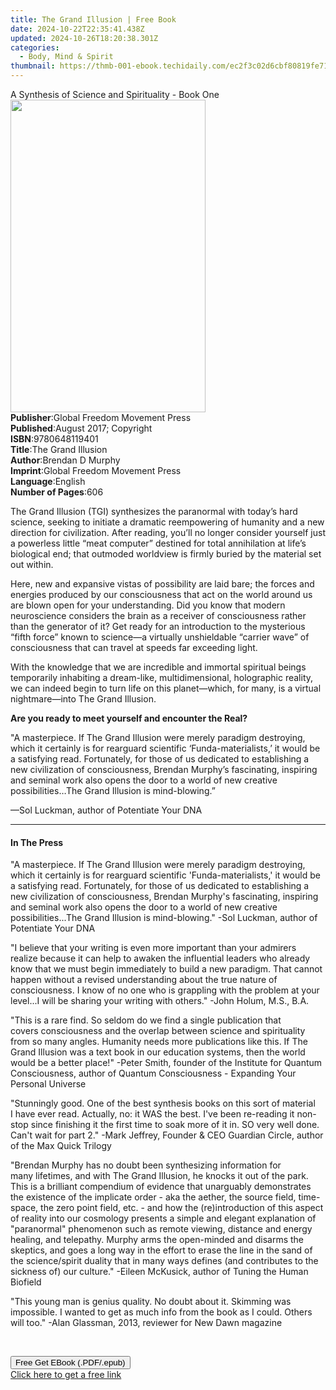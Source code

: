 ```yaml
---
title: The Grand Illusion | Free Book
date: 2024-10-22T22:35:41.438Z
updated: 2024-10-26T18:20:38.301Z
categories:
  - Body, Mind & Spirit
thumbnail: https://thmb-001-ebook.techidaily.com/ec2f3c02d6cbf80819fe718eee9f72ad9e216ab505fcf14a97312f53d0215350.jpg
---
```

<main id="book-container">
  <div class="flex flex-col">
    <div class="book-brief flex-1 py-6 px-4 sm:p-6 md:py-10 md:px-8">
      <!-- brief-->
      <div class="book-brief-main">
        A Synthesis of Science and Spirituality - Book One
      </div>
    </div>
    <div
      class="book-meta-info flex-1 grid gap-4 col-start-1 col-end-3 row-start-1 sm:mb-6 sm:grid-cols-4 lg:gap-6 lg:col-start-2 lg:row-end-6 lg:row-span-6 lg:mb-0"
    >
      <div
        class="book-meta-info-left place-content-center mt-4 p-4 text-sm leading-6 col-start-2 col-span-2 dark:text-slate-400"
      >
        <img
          class="w-full h-500 object-cover rounded-lg sm:h-255 sm:col-span-2 lg:col-span-full"
          src="https://img-001-ebook.techidaily.com/e0ed9b4b9649277a0439b40f5888d4dc93f4ba44c3a8c7198b41c2509010b128.jpg"
          alt=""
          width="312"
          height="500"
        />
      </div>
      <div
        class="book-meta-info-right mt-2 col-start-1 row-start-2 col-span-3 self-center"
      >
        <!-- meta data  -->
        <div class="flex flex-col px-4 md:px-8">
          <div class="flex-1">
            <strong>Publisher</strong>:<span class="px-2"
              >Global Freedom Movement Press</span
            >
          </div>
          <div class="flex-1">
            <strong>Published</strong>:<span class="px-2"
              >August 2017; Copyright</span
            >
          </div>
          <div class="flex-1">
            <strong>ISBN</strong>:<span class="px-2">9780648119401</span>
          </div>
          <div class="flex-1">
            <strong>Title</strong>:<span class="px-2">The Grand Illusion</span>
          </div>
          <div class="flex-1">
            <strong>Author</strong>:<span class="px-2">Brendan D Murphy</span>
          </div>
          <div class="flex-1">
            <strong>Imprint</strong>:<span class="px-2"
              >Global Freedom Movement Press</span
            >
          </div>
          <div class="flex-1">
            <strong>Language</strong>:<span class="px-2">English</span>
          </div>
          <div class="flex-1">
            <strong>Number of Pages</strong>:<span class="px-2">606</span>
          </div>
        </div>
      </div>
    </div>
    <div class="book-description flex-1 py-6 px-4 sm:p-6 md:py-10 md:px-8">
      <div class="book-description-main">
        <div accordion-content="" id="description">
          <p>
            The Grand Illusion (TGI) synthesizes the paranormal with today’s
            hard science, seeking to initiate a dramatic reempowering of
            humanity and a new direction for civilization. After reading, you’ll
            no longer consider yourself just a powerless little “meat computer”
            destined for total annihilation at life’s biological end; that
            outmoded worldview is firmly buried by the material set out within.
          </p>
          <p>
            Here, new and expansive vistas of possibility are laid bare; the
            forces and energies produced by our consciousness that act on the
            world around us are blown open for your understanding. Did you know
            that modern neuroscience considers the brain as a receiver of
            consciousness rather than the generator of it? Get ready for an
            introduction to the mysterious “fifth force” known to science—a
            virtually unshieldable “carrier wave” of consciousness that can
            travel at speeds far exceeding light.
          </p>
          <p>
            With the knowledge that we are incredible and immortal spiritual
            beings temporarily inhabiting a dream-like, multidimensional,
            holographic reality, we can indeed begin to turn life on this
            planet—which, for many, is a virtual nightmare—into The Grand
            Illusion.
          </p>
          <p>
            <strong
              >Are you ready to meet yourself and encounter the Real?</strong
            >
          </p>
          <p>
            "A masterpiece. If The Grand Illusion were merely paradigm
            destroying, which it certainly is for rearguard scientific
            ‘Funda-materialists,’ it would be a satisfying read. Fortunately,
            for those of us dedicated to establishing a new civilization of
            consciousness, Brendan Murphy’s fascinating, inspiring and seminal
            work also opens the door to a world of new creative
            possibilities…The Grand Illusion is mind-blowing.”
          </p>
          <p>—Sol Luckman, author of Potentiate Your DNA</p>
        </div>
        <div class="accordion-fader"></div>
      </div>
    </div>
    <div class="book-excerpts flex-1 py-6 px-4 sm:p-6 md:py-10 md:px-8">
      <!-- excerpts-->
      <div class="book-excerpts-main">
        <hr />
        <h4 class="placeholder placeholder-heading">
          <span>In The Press</span>
        </h4>
        <p></p>
        <p>
          "A masterpiece. If The Grand Illusion were merely paradigm destroying,
          which it certainly is for rearguard scientific 'Funda-materialists,'
          it would be a satisfying read. Fortunately, for those of us dedicated
          to establishing a new civilization of consciousness, Brendan Murphy's
          fascinating, inspiring and seminal work also opens the door to a world
          of new creative possibilities...The Grand Illusion is mind-blowing."
          -Sol Luckman, author of Potentiate Your DNA
        </p>
        <p>
          "I believe that your writing is even more important than your admirers
          realize&nbsp;because it can help to awaken the influential leaders who
          already know that we&nbsp;must begin immediately to build a new
          paradigm. That cannot happen without&nbsp;a revised understanding
          about the true nature of consciousness. I know of&nbsp;no one who is
          grappling with the problem at your level...I will be sharing
          your&nbsp;writing with others." -John Holum, M.S., B.A.
        </p>
        <p>
          "This is a rare find. So seldom do we find a single publication that
          covers&nbsp;consciousness and the overlap between science and
          spirituality from so many&nbsp;angles. Humanity needs more
          publications like this. If The Grand Illusion was&nbsp;a text book in
          our education systems, then the world would be a better
          place!"&nbsp;-Peter Smith, founder of the Institute for Quantum
          Consciousness, author&nbsp;of Quantum Consciousness - Expanding Your
          Personal Universe
        </p>
        <p>
          "Stunningly good. One of the best synthesis books on this sort of
          material I&nbsp;have ever read. Actually, no: it WAS the best. I've
          been re-reading it non-stop&nbsp;since finishing it the first time to
          soak more of it in. SO very well done. Can't&nbsp;wait for part 2."
          -Mark Jeffrey, Founder &amp; CEO Guardian Circle, author of&nbsp;the
          Max Quick Trilogy
        </p>
        <p>
          "Brendan Murphy has no doubt been synthesizing information for
          many&nbsp;lifetimes, and with The Grand Illusion, he knocks it out of
          the park. This is a&nbsp;brilliant compendium of evidence that
          unarguably demonstrates the existence&nbsp;of the implicate order -
          aka the aether, the source field, time-space, the zero&nbsp;point
          field, etc. - and how the (re)introduction of this aspect of reality
          into&nbsp;our cosmology presents a simple and elegant explanation of
          "paranormal"&nbsp;phenomenon such as remote viewing, distance and
          energy healing, and&nbsp;telepathy. Murphy arms the open-minded and
          disarms the skeptics, and goes a&nbsp;long way in the effort to erase
          the line in the sand of the science/spirit duality&nbsp;that in many
          ways defines (and contributes to the sickness of) our culture."
          -Eileen McKusick, author of Tuning the Human Biofield
        </p>
        <p>
          "This young man is genius quality. No doubt about it. Skimming was
          impossible. I wanted to get as much info from the book as I could.
          Others will too." -Alan Glassman, 2013, reviewer for New Dawn magazine
        </p>
        <p><br /></p>
        <p></p>
      </div>
    </div>
    <div
      class="book-about-author flex-1 py-6 px-4 sm:p-6 md:py-10 md:px-8"
    ></div>
    <div class="book-free-get flex-1 py-6 px-4 sm:p-6 md:py-10 md:px-8">
      <button
        id="btn-free-get"
        class="bg-blue-500 hover:bg-blue-700 text-white font-bold py-2 px-4 rounded"
      >
        Free Get EBook (.PDF/.epub)
      </button>
      <div id="countdown-display" class="px-2 text-lg mt-2"></div>
      <a
        id="free-link"
        class="hidden bg-blue-500 hover:bg-blue-700 text-white font-bold py-2 px-4 rounded"
        href="https://www.ebooks.com/en-us/book/209866107/the-grand-illusion/brendan-d-murphy/"
        target="_blank"
        >Click here to get a free link</a
      >
    </div>
    <script>
      let countdownTime = 0;
      let countdownInterval = null;
      document
        .getElementById('btn-free-get')
        .addEventListener('click', startCountdown);
      function startCountdown() {
        countdownTime = new Date().getTime() + 60000 * 3;
        countdownInterval = setInterval(updateCountdown, 1000);
        document.getElementById('btn-free-get').disabled = true;
        document
          .getElementById('btn-free-get')
          .classList.add('bg-gray-500', 'cursor-not-allowed');
      }
      function updateCountdown() {
        let currentTime = new Date().getTime();
        let timeLeft = countdownTime - currentTime;
        let secondsLeft = Math.floor(timeLeft / 1000);
        document.getElementById('countdown-display').innerHTML =
          `Remaining time: ${secondsLeft} seconds.`;
        if (secondsLeft <= 0) {
          clearInterval(countdownInterval);
          document.getElementById('btn-free-get').classList.add('hidden');
          document.getElementById('free-link').classList.remove('hidden');
          document.getElementById('countdown-display').innerHTML = '';
        }
      }
    </script>
  </div>
</main>

<ins class="adsbygoogle"
      style="display:block"
      data-ad-client="ca-pub-7571918770474297"
      data-ad-slot="8358498916"
      data-ad-format="auto"
      data-full-width-responsive="true"></ins>
    